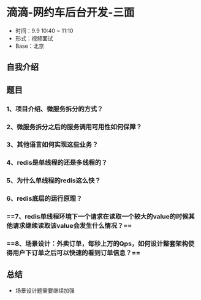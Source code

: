 # 滴滴-网约车后台开发-三面

- 时间：9.9 10:40 ~ 11:10
- 形式：视频面试
- Base：北京

## 自我介绍

## 题目

### 1、项目介绍、微服务拆分的方式？

### 2、微服务拆分之后的服务调用可用性如何保障？

### 3、其他语言如何实现这些业务？

### 4、redis是单线程的还是多线程的？

### 5、为什么单线程的redis这么快？

### 6、redis底层的运行原理？

### ==7、redis单线程环境下一个请求在读取一个较大的value的时候其他请求继续读取该value会发生什么情况？==

### ==8、场景设计：外卖订单，每秒上万的Qps，如何设计整套架构使得用户下订单之后可以快速的看到订单信息？==

## 总结

- 场景设计题需要继续加强



